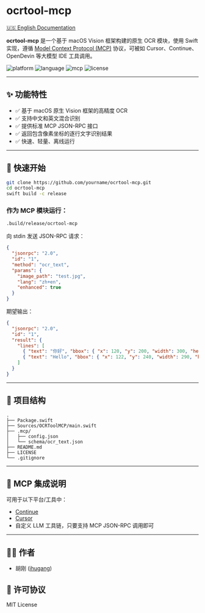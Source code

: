 # ocrtool-mcp

[🇺🇸 English Documentation](README.md)

**ocrtool-mcp** 是一个基于 macOS Vision 框架构建的原生 OCR 模块，使用 Swift 实现，遵循 [Model Context Protocol (MCP)](https://mcp-lang.org) 协议，可被如 Cursor、Continue、OpenDevin 等大模型 IDE 工具调用。

![platform](https://img.shields.io/badge/platform-macOS-blue)
![language](https://img.shields.io/badge/language-Swift-orange)
![mcp](https://img.shields.io/badge/MCP-compatible-brightgreen)
![license](https://img.shields.io/github/license/yourname/ocrtool-mcp)

---

## ✨ 功能特性

- ✅ 基于 macOS 原生 Vision 框架的高精度 OCR
- ✅ 支持中文和英文混合识别
- ✅ 提供标准 MCP JSON-RPC 接口
- ✅ 返回包含像素坐标的逐行文字识别结果
- ✅ 快速、轻量、离线运行

---

## 🚀 快速开始

```bash
git clone https://github.com/yourname/ocrtool-mcp.git
cd ocrtool-mcp
swift build -c release
```

### 作为 MCP 模块运行：
```bash
.build/release/ocrtool-mcp
```

向 stdin 发送 JSON-RPC 请求：
```json
{
  "jsonrpc": "2.0",
  "id": "1",
  "method": "ocr_text",
  "params": {
    "image_path": "test.jpg",
    "lang": "zh+en",
    "enhanced": true
  }
}
```

期望输出：
```json
{
  "jsonrpc": "2.0",
  "id": "1",
  "result": {
    "lines": [
      { "text": "你好", "bbox": { "x": 120, "y": 200, "width": 300, "height": 20 } },
      { "text": "Hello", "bbox": { "x": 122, "y": 240, "width": 290, "height": 20 } }
    ]
  }
}
```

---

## 📁 项目结构

```
.
├── Package.swift
├── Sources/OCRToolMCP/main.swift
├── .mcp/
│   ├── config.json
│   └── schema/ocr_text.json
├── README.md
├── LICENSE
└── .gitignore
```

---

## 🧩 MCP 集成说明

可用于以下平台/工具中：
- [Continue](https://github.com/continuedev/continue)
- [Cursor](https://cursor.sh)
- 自定义 LLM 工具链，只要支持 MCP JSON-RPC 调用即可

---

## 👨‍💻 作者

- 胡刚 ([ihugang](https://github.com/ihugang))

## 📝 许可协议

MIT License